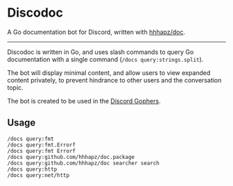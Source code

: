 # Discodoc

A Go documentation bot for Discord, written with
[hhhapz/doc](https://github.com/hhhapz/doc).

---

Discodoc is written in Go, and uses slash commands to query Go documentation
with a single command (`/docs query:strings.split`).

The bot will display minimal content, and allow users to view expanded
content privately, to prevent hindrance to other users and the conversation
topic.

The bot is created to be used in the [Discord Gophers](https://discord.gg/golang).

## Usage

```discord
/docs query:fmt
/docs query:fmt.Errorf 
/docs query:fmt Errorf 
/docs query:github.com/hhhapz/doc.package
/docs query:github.com/hhhapz/doc searcher search 
/docs query:http
/docs query:net/http
```

